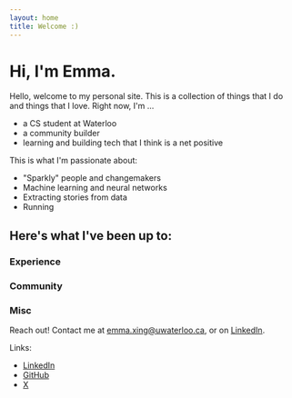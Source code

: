 ```yaml
---
layout: home
title: Welcome :)
---
```


# Hi, I'm Emma.

Hello, welcome to my personal site. This is a collection of things that I do and things that I love.
Right now, I'm ...
- a CS student at Waterloo
- a community builder
- learning and building tech that I think is a net positive

This is what I'm passionate about:
- "Sparkly" people and changemakers
- Machine learning and neural networks
- Extracting stories from data
- Running 


## Here's what I've been up to:
### Experience
### Community
### Misc

Reach out! Contact me at [emma.xing@uwaterloo.ca](mailto:emma.xing@uwaterloo.ca), or on [LinkedIn](https://www.linkedin.com/in/emmaxing/).

Links:
- [LinkedIn](https://www.linkedin.com/in/emmaxing/)
- [GitHub](https://github.com/emma-x1)
- [X](https://x.com/emm4x3)
